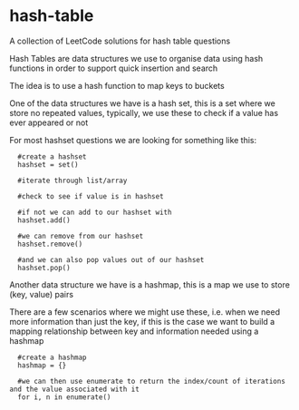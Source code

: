 # hash-table
A collection of LeetCode solutions for hash table questions

Hash Tables are data structures we use to organise data using hash functions in order to support quick insertion and search

The idea is to use a hash function to map keys to buckets

One of the data structures we have is a hash set, this is a set where we store no repeated values, typically, we use these to check if a value has ever appeared or not

For most hashset questions we are looking for something like this:

      #create a hashset
      hashset = set()
      
      #iterate through list/array
      
      #check to see if value is in hashset
      
      #if not we can add to our hashset with
      hashset.add()
      
      #we can remove from our hashset
      hashset.remove()
      
      #and we can also pop values out of our hashset
      hashset.pop()
      
Another data structure we have is a hashmap, this is a map we use to store (key, value) pairs

There are a few scenarios where we might use these, i.e. when we need more information than just the key, if this is the case we want to build a mapping relationship between key and information needed using a hashmap

      #create a hashmap
      hashmap = {}
      
      #we can then use enumerate to return the index/count of iterations and the value associated with it
      for i, n in enumerate()
      


